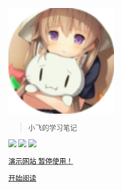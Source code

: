 ![logo](/_media/icon.svg)
> 小飞的学习笔记

<a href="https://blog.csdn.net/qq_41666142" target="_blank"><img src="https://img.shields.io/badge/CSDN-413%2C542%20%E8%A2%AB%E8%AE%BF%E9%97%AE-lightgrey"></a>
<a href="https://gitee.com/LovelyHzz" target="_blank"><img src="https://img.shields.io/badge/Gitee-LovelyHzz-red"></a>
<a href="https://github.com/731016" target="_blank"><img src="https://img.shields.io/github/stars/731016?style=social"></a>

<div style="margin: 0 auto;color: #e05d44">
    <a href="javascript:;">演示网站 暂停使用！</a>
</div>

[开始阅读](/README.md)